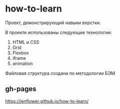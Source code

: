 # how-to-learn
Проект, демонстрирующий навыки верстки.

В проекте использованы следующие технологии:
1. HTML и CSS
2. Grid
3. Flexbox
4. iframe
5. animation

Файловая структура создана по методологии БЭМ

## gh-pages
https://jenflower.github.io/how-to-learn/
